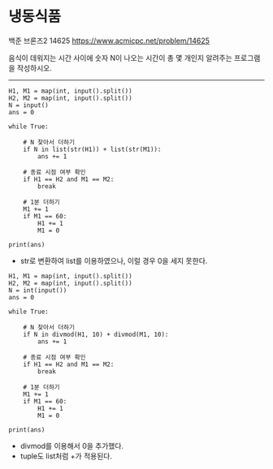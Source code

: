 # 냉동식품
백준 브론즈2 14625
https://www.acmicpc.net/problem/14625

음식이 데워지는 시간 사이에 숫자 N이 나오는 시간이 총 몇 개인지 알려주는 프로그램을 작성하시오.

---

```
H1, M1 = map(int, input().split())
H2, M2 = map(int, input().split())
N = input()
ans = 0

while True:

    # N 찾아서 더하기
    if N in list(str(H1)) + list(str(M1)):
        ans += 1
    
    # 종료 시점 여부 확인
    if H1 == H2 and M1 == M2:
        break

    # 1분 더하기
    M1 += 1
    if M1 == 60:
        H1 += 1
        M1 = 0

print(ans)
```

* str로 변환하여 list를 이용하였으나, 이럴 경우 0을 세지 못한다.

```
H1, M1 = map(int, input().split())
H2, M2 = map(int, input().split())
N = int(input())
ans = 0

while True:

    # N 찾아서 더하기
    if N in divmod(H1, 10) + divmod(M1, 10):
        ans += 1
    
    # 종료 시점 여부 확인
    if H1 == H2 and M1 == M2:
        break

    # 1분 더하기
    M1 += 1
    if M1 == 60:
        H1 += 1
        M1 = 0

print(ans)
```

* divmod를 이용해서 0을 추가했다.
* tuple도 list처럼 +가 적용된다.